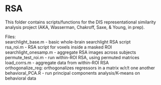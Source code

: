 # RSA

This folder contains scripts/functions for the DIS representational similarity analysis project (AKA, Wasserman, Chakroff, Saxe, & Young, in prep).

Files: <br />
searchlight_base.m - basic whole-brain searchlight RSA script <br />
rsa_roi.m - RSA script for voxels inside a masked ROI<br />
searchlight_onesamp.m - aggregate RSA images across subjects <br />
permute_test_roi.m - run within-ROI RSA, using permuted matrices <br />
load_corrs.m - aggregate data from within-ROI RSA <br />
orthogonalize_reg: orthogonalizes regressors in a matrix w/r/t one another<br />
behavioral_PCA.R - run principal components analysis/K-means on behavioral data <br />

